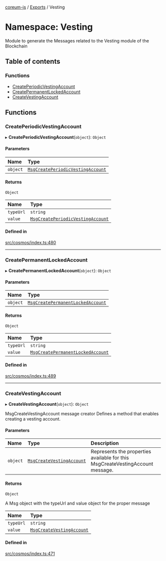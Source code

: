 [coreum-js](../README.md) / [Exports](../modules.md) / Vesting

# Namespace: Vesting

Module to generate the Messages related to the Vesting module of the Blockchain

## Table of contents

### Functions

- [CreatePeriodicVestingAccount](Vesting.md#createperiodicvestingaccount)
- [CreatePermanentLockedAccount](Vesting.md#createpermanentlockedaccount)
- [CreateVestingAccount](Vesting.md#createvestingaccount)

## Functions

### CreatePeriodicVestingAccount

▸ **CreatePeriodicVestingAccount**(`object`): `Object`

#### Parameters

| Name | Type |
| :------ | :------ |
| `object` | [`MsgCreatePeriodicVestingAccount`](../interfaces/internal_.MsgCreatePeriodicVestingAccount.md) |

#### Returns

`Object`

| Name | Type |
| :------ | :------ |
| `typeUrl` | `string` |
| `value` | [`MsgCreatePeriodicVestingAccount`](internal_.md#msgcreateperiodicvestingaccount) |

#### Defined in

[src/cosmos/index.ts:480](https://github.com/PyramydLabs/coreum-js/blob/37d165f/src/cosmos/index.ts#L480)

___

### CreatePermanentLockedAccount

▸ **CreatePermanentLockedAccount**(`object`): `Object`

#### Parameters

| Name | Type |
| :------ | :------ |
| `object` | [`MsgCreatePermanentLockedAccount`](../interfaces/internal_.MsgCreatePermanentLockedAccount.md) |

#### Returns

`Object`

| Name | Type |
| :------ | :------ |
| `typeUrl` | `string` |
| `value` | [`MsgCreatePermanentLockedAccount`](internal_.md#msgcreatepermanentlockedaccount) |

#### Defined in

[src/cosmos/index.ts:489](https://github.com/PyramydLabs/coreum-js/blob/37d165f/src/cosmos/index.ts#L489)

___

### CreateVestingAccount

▸ **CreateVestingAccount**(`object`): `Object`

MsgCreateVestingAccount message creator
Defines a method that enables creating a vesting account.

#### Parameters

| Name | Type | Description |
| :------ | :------ | :------ |
| `object` | [`MsgCreateVestingAccount`](../interfaces/internal_.MsgCreateVestingAccount.md) | Represents the properties available for this MsgCreateVestingAccount message. |

#### Returns

`Object`

A Msg object with the typeUrl and value object for the proper message

| Name | Type |
| :------ | :------ |
| `typeUrl` | `string` |
| `value` | [`MsgCreateVestingAccount`](internal_.md#msgcreatevestingaccount) |

#### Defined in

[src/cosmos/index.ts:471](https://github.com/PyramydLabs/coreum-js/blob/37d165f/src/cosmos/index.ts#L471)

